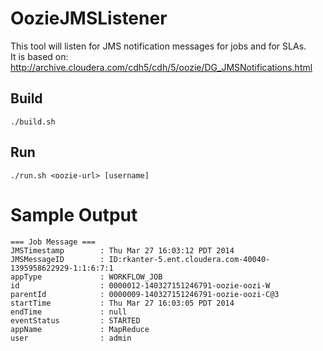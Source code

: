 OozieJMSListener
================

This tool will listen for JMS notification messages for jobs and for SLAs.  
It is based on: http://archive.cloudera.com/cdh5/cdh/5/oozie/DG_JMSNotifications.html

Build
-----
``./build.sh``

Run
---
``./run.sh <oozie-url> [username]``


Sample Output
=============
````
=== Job Message ===
JMSTimestamp        : Thu Mar 27 16:03:12 PDT 2014
JMSMessageID        : ID:rkanter-5.ent.cloudera.com-40040-1395958622929-1:1:6:7:1
appType             : WORKFLOW_JOB
id                  : 0000012-140327151246791-oozie-oozi-W
parentId            : 0000009-140327151246791-oozie-oozi-C@3
startTime           : Thu Mar 27 16:03:05 PDT 2014
endTime             : null
eventStatus         : STARTED
appName             : MapReduce
user                : admin
````
